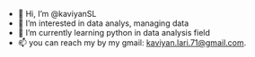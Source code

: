 - 👋 Hi, I’m @kaviyanSL
- 👀 I’m interested in data analys, managing data
- 🌱 I’m currently learning python in data analysis field
- 📫 you can reach my by my gmail: kaviyan.lari.71@gmail.com. 

<!---
kaviyanSL/kaviyanSL is a ✨ special ✨ repository because its `README.md` (this file) appears on your GitHub profile.
You can click the Preview link to take a look at your changes.
--->
